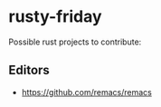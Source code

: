 # rusty-friday
Possible rust projects to contribute:

## Editors
- https://github.com/remacs/remacs
